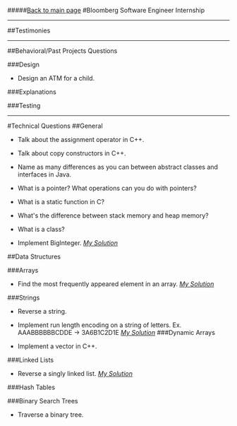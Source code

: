 #####[Back to main page](../README.md)
#Bloomberg Software Engineer Internship

-----------
##Testimonies

----------------
##Behavioral/Past Projects Questions

###Design
- Design an ATM for a child.

###Explanations

###Testing

------------
#Technical Questions
##General
- Talk about the assignment operator in C++.

- Talk about copy constructors in C++.

- Name as many differences as you can between abstract classes and interfaces in Java.

- What is a pointer? What operations can you do with pointers?

- What is a static function in C?

- What's the difference between stack memory and heap memory?

- What is a class?

- Implement BigInteger. [*My Solution*](./general/BigInt.java)

##Data Structures

###Arrays
- Find the most frequently appeared element in an array. [*My Solution*](./arrays/ModeOfArray.java)

###Strings
- Reverse a string.

- Implement run length encoding on a string of letters. Ex. AAABBBBBBCDDE -> 3A6B1C2D1E [*My Solution*](./strings/RLE.java)
###Dynamic Arrays
- Implement a vector in C++.

###Linked Lists
- Reverse a singly linked list. [*My Solution*](./linked-lists/LinkedList.java)

###Hash Tables

###Binary Search Trees
- Traverse a binary tree.
